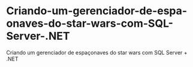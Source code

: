 # Criando-um-gerenciador-de-espa-onaves-do-star-wars-com-SQL-Server-.NET
Criando um gerenciador de espaçonaves do star wars com SQL Server + .NET
